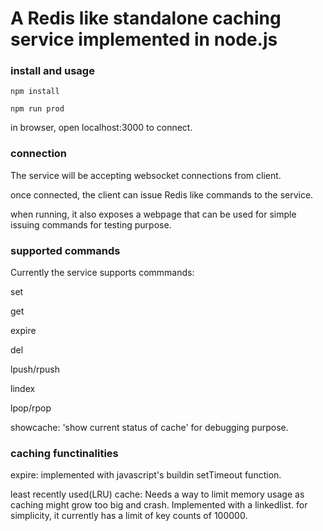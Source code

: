 #     A Redis like standalone caching service implemented in node.js


### install and usage

`npm install`

`npm run prod`

in browser, open localhost:3000 to connect. 

### connection
The service will be accepting websocket connections from client.

once connected, the client can issue Redis like commands to the service.

when running, it also exposes a webpage that can be used for simple issuing commands for testing purpose.


### supported commands
Currently the service supports commmands:

set

get

expire

del

lpush/rpush

lindex

lpop/rpop

showcache:  'show current status of cache' for debugging purpose.

### caching functinalities
expire:  implemented with javascript's buildin setTimeout function.

least recently used(LRU) cache:  Needs a way to limit memory usage as caching might grow too big and crash. Implemented with a linkedlist. for simplicity, it currently has a limit of key counts of 100000.





